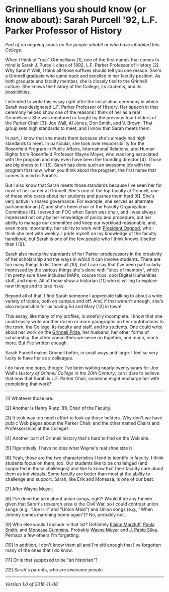 Grinnellians you should know (or know about): Sarah Purcell '92, L.F. Parker Professor of History
========================================================================================

*Part of an ongoing series on the people inhabit or who have inhabited this College.*

When I think of "real" Grinnellians [1], one of the first names that
comes to mind is Sarah J. Purcell, class of 1992, L.F. Parker Professor of
History [2].  Why Sarah?  Well, I think all those suffixes should tell you
one reason: She's a Grinnell graduate who came back and excelled in her
faculty position.  As both graduate and faculty member, she is closely
tied to the Grinnell culture.  She knows the history of the College,
its students, and its possibilities.

I intended to write this essay right after the installation ceremony in
which Sarah was designated L.F. Parker Professor of History.  Her speech
in that ceremony helped show one of the reasons I think of her as a real
Grinnellians: She was mentored or taught by the previous four holders
of the Parker Chair [3]: Joe Wall, Al Jones, Don Smith, and V. Brown.
That group sets high standards to meet, and I know that Sarah meets them.

In part, I know that she meets them because she's already had high
standards to meet.  In particular, she took over responsibility for the
Rosenfield Program in Public Affairs, International Relations, and Human
Rights from Rosenfield Professor Wayne Moyer, who was long associated
with the program and may even have been the founding director [4].
Those are big shoes to fill [5].  Sarah has done such an awesome job
with the program that now, when you think about the program, the first
name that comes to mind is Sarah's.

But I also know that Sarah meets those standards because I've seen her
for most of her career at Grinnell.  She's one of the top faculty at
Grinnell, one of those who cares about her students and pushes them hard
[6].  She's very active in shared governance.  For example, she serves
as alternate parliamentarian [7] and she's been chair of the Faculty
Organization Committee [8].  I served on FOC when Sarah was chair, and I
was always impressed not only by her knowledge of policy and procedure,
but her ability to manage our committee and keep our workload reasonable,
and, even more importantly, her ability to work with [President
Osgood](russell-k-osgood.html), who I think she met with weekly.
I pride myself on my knowledge of the faculty handbook, but Sarah
is one of the few people who I think knows it better than I [9].  

Sarah also meets the standards of her Parker predecessors in the
creativity of her scholarship and the ways in which it can involve
students.  There are too many things to list them all [10], but I can
say that I've been particularly impressed by the various things she's
done with "sites of memory", which I'm pretty sure have included MAPs,
course trips, cool Digital Humanities stuff, and more.  All of those show
a historian [11] who is willing to explore new things and to take risks.

Beyond all of that, I find Sarah someone I appreciate talking to about
a wide variety of topics, both on campus and off.  And, if that weren't
enough, she's also responsible for us having Ed and Mary [12] in town!

This essay, like many of my profiles, is woefully incomplete.  I know
that one could easily write another dozen or more paragraphs on
her contributions to the town, the College, its faculty and staff,
and its students.  One could write about her work on the [Grinnell
Prize](grinnell-prize.html), her husband, her other forms of scholarship,
the other committees we serve on together, and much, much more.  But I've
written enough.

Sarah Purcell makes Grinnell better, in small ways and large.  I feel
so very lucky to have her as a colleague.

I do have one hope, though: I've been waiting nearly twenty years for
Joe Wall's _History of Grinnell College in the 20th Century_; can I
dare to believe that now that Sarah is L.F. Parker Chair, someone might
encharge her with completing that work?

---

[1] Whatever those are.

[2] Another is Henry Rietz '89, Chair of the Faculty.

[3] It took way too much effort to look up those holders.  Why don't
we have public Web pages about the Parker Chair, and the other named
Chairs and Professorships at the College?

[4] Another part of Grinnell history that's hard to find on the Web
site.

[5] Figuratively.  I have no idea what Wayne's real shoe size is.

[6] Yeah, those are the two characteristics I tend to identify in
faculty.  I think students focus on them, too.  Our students like to
be challenged (and supported in those challenges) and like to know 
that their faculty care about them as individuals.  Some faculty are
better than most at the ability to challenge and support.  Sarah,
like Erik and Monessa, is one of our best.

[7] After Wayne Moyer.

[8] I've done the joke about union songs, right?  Would it be any funnier
given that Sarah's research area is the Civil War, so I could contrast
union songs (e.g., "Joe Hill" and "Union Maid") and Union songs (e.g.,
"When Johnny comes marching home again")?  No, probably not.

[9] Who else would I include in that list?  Definitely [Elaine
Marzluff](elaine-marzluff.html), [Paula Smith](paula-smith.html),
and [Monessa Cummins](monessa-cummins.html).  Probably [Wayne
Moyer](wayne-moyer.html) and [J. Pablo Silva](j-pablo-silva.html).
Perhaps a few others I'm forgetting.

[10] In addition, I don't know them all and I'm old enough that I've
forgotten many of the ones that I do know.

[11] Or is that supposed to be "an historian"?

[12] Sarah's parents, who are awesome people.  

---

*Version 1.0 of 2016-11-08.*
